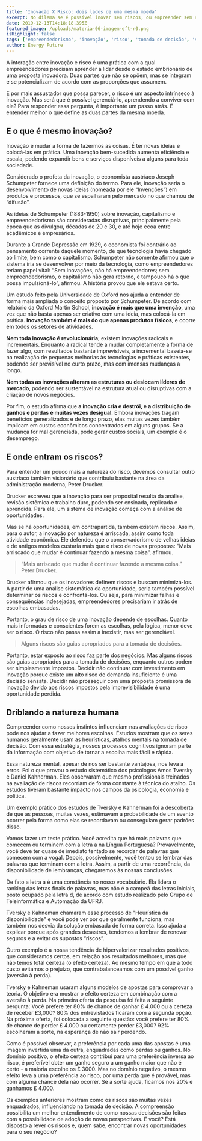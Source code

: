 ```yaml
---
title: 'Inovação X Risco: dois lados de uma mesma moeda'
excerpt: No dilema se é possível inovar sem riscos, ou empreender sem erros, conhecer melhor a natureza da inovação (ou dos riscos) ajuda na tomada das decisões.
date: 2019-12-13T14:18:18.395Z
featured_image: /uploads/materia-06-imagem-eft-r0.png
isHighlight: false
tags: ['empreendedorismo', 'inovação', 'risco', 'tomada de decisão', 'startup' ]
author: Energy Future
---
```

A interação entre inovação e risco é uma prática com a qual empreendedores precisam aprender a lidar desde o estado embrionário de uma proposta inovadora. Duas partes que não se opõem, mas se integram e se potencializam de acordo com as proporções que assumem. 

E por mais assustador que possa parecer, o risco é um aspecto intrínseco à inovação. Mas será que é possível gerenciá-lo, aprendendo a conviver com ele? Para responder essa pergunta, é importante um passo atrás. E entender melhor o que define as duas partes da mesma moeda.

## E o que é mesmo inovação?

Inovação é mudar a forma de fazermos as coisas. É ter novas ideias e colocá-las em prática. Uma inovação bem-sucedida aumenta eficiência e escala, podendo expandir bens e serviços disponíveis a alguns para toda sociedade. 

Considerado o profeta da inovação, o economista austríaco Joseph Schumpeter fornece uma definição do termo. Para ele, inovação seria o desenvolvimento de novas ideias (nomeada por ele “Invenções”) em produtos e processos, que se espalharam pelo mercado no que chamou de “difusão”.  

As ideias de Schumpeter (1883-1950) sobre inovação, capitalismo e empreendedorismo são consideradas disruptivas, principalmente pela época que as divulgou, décadas de 20 e 30, e até hoje ecoa entre acadêmicos e empresários. 

Durante a Grande Depressão em 1929, o economista foi contrário ao pensamento corrente daquele momento, de que tecnologia havia chegado ao limite, bem como o capitalismo. Schumpeter não somente afirmou que o sistema iria se desenvolver por meio da tecnologia, como empreendedores teriam papel vital: “Sem inovações, não há empreendedores; sem empreendedorismo, o capitalismo não gera retorno, e tampouco há o que possa impulsioná-lo”, afirmou. A história provou que ele estava certo.

Um estudo feito pela Universidade de Oxford nos ajuda a entender de forma mais ampliada o conceito proposto por Schumpeter. De acordo com relatório da Oxford Martin School, **inovação é mais que uma invenção**, uma vez que não basta apenas ser criativo com uma ideia, mas colocá-la em prática. **Inovação também é mais do que apenas produtos físicos**, e ocorre em todos os setores de atividades. 

**Nem toda inovação é revolucionária**; existem inovações radicais e incrementais. Enquanto a radical tende a mudar completamente a forma de fazer algo, com resultados bastante imprevisíveis, a incremental baseia-se na realização de pequenas melhorias às tecnologias e práticas existentes, podendo ser previsível no curto prazo, mas com imensas mudanças a longo.  

**Nem todas as inovações alteram as estruturas ou deslocam líderes de mercado**, podendo ser sustentável na estrutura atual ou disruptivas com a criação de novos negócios. 

Por fim, o estudo afirma que **a inovação cria e destrói, e a distribuição de ganhos e perdas é muitas vezes desigual**. Embora inovações tragam benefícios generalizados e de longo prazo, elas muitas vezes também implicam em custos econômicos concentrados em alguns grupos. Se a mudança for mal gerenciada, pode gerar custos sociais, um exemplo é o desemprego.

## E onde entram os riscos?

Para entender um pouco mais a natureza do risco, devemos consultar outro austríaco também visionário que contribuiu bastante na área da administração moderna, Peter Drucker.  

Drucker escreveu que a inovação para ser proposital resulta da análise, revisão sistêmica e trabalho duro, podendo ser ensinada, replicada e aprendida. Para ele, um sistema de inovação começa com a análise de oportunidades.  

Mas se há oportunidades, em contrapartida, também existem riscos. Assim, para o autor, a inovação por natureza é arriscada, assim como toda atividade econômica. Ele defendeu que o conservadorismo de velhas ideias e de antigos modelos custaria mais que o risco de novas propostas: “Mais arriscado que mudar é continuar fazendo a mesma coisa”, afirmou.

> “Mais arriscado que mudar é continuar fazendo a mesma coisa.” Peter Drucker.

Drucker afirmou que os inovadores definem riscos e buscam minimizá-los. A partir de uma análise sistemática da oportunidade, seria também possível determinar os riscos e confrontá-los. Ou seja, para minimizar falhas e consequências indesejadas, empreendedores precisariam ir atrás de escolhas embasadas.

Portanto, o grau de risco de uma inovação depende de escolhas. Quanto mais informadas e conscientes forem as escolhas, pela lógica, menor deve ser o risco. O risco não passa assim a inexistir, mas ser gerenciável.

> Alguns riscos são guias apropriados para a tomada de decisões.

Portanto, estar exposto ao risco faz parte dos negócios. Mas alguns riscos são guias apropriados para a tomada de decisões, enquanto outros podem ser simplesmente impostos. Decidir não continuar com investimento em inovação porque existe um alto risco de demanda insuficiente é uma decisão sensata. Decidir não prosseguir com uma proposta promissora de inovação devido aos riscos impostos pela imprevisibilidade é uma oportunidade perdida.

## Driblando a natureza humana

Compreender como nossos instintos influenciam nas avaliações de risco pode nos ajudar a fazer melhores escolhas. Estudos mostram que os seres humanos geralmente usam as heurísticas, atalhos mentais na tomada de decisão.  Com essa estratégia, nossos processos cognitivos ignoram parte da informação com objetivo de tornar a escolha mais fácil e rápida.

Essa natureza mental, apesar de nos ser bastante vantajosa, nos leva a erros. Foi o que provou o estudo sistemático dos psicólogos Amos Tversky e Daniel Kahnerman. Eles observaram que mesmo profissionais treinados na avaliação de riscos recorriam de forma constante à técnica do atalho. Os estudos tiveram bastante impacto nos campos da psicologia, economia e política. 

Um exemplo prático dos estudos de Tversky e Kahnerman foi a descoberta de que as pessoas, muitas vezes, estimavam a probabilidade de um evento ocorrer pela forma como elas se recordavam ou conseguiam gerar padrões disso. 

Vamos fazer um teste prático. Você acredita que há mais palavras que comecem ou terminem com a letra a na Língua Portuguesa? Provavelmente, você deve ter quase de imediato tentado se recordar de palavras que comecem com a vogal. Depois, possivelmente, você tentou se lembrar das palavras que terminam com a letra. Assim, a partir de uma recorrência, da disponibilidade de lembranças, chegaremos às nossas conclusões. 

De fato a letra a é uma constância no nosso vocabulário. Ela lidera o ranking das letras finais de palavras, mas não é a campeã das letras iniciais, posto ocupado pela letra d, de acordo com estudo realizado pelo Grupo de Teleinformática e Automação da UFRJ.

Tversky e Kahneman chamaram esse processo de "Heurística da disponibilidade" e você pode ver por que geralmente funciona, mas também nos desvia da solução embasada de forma correta. Isso ajuda a explicar porque após grandes desastres, tendemos a lembrar de renovar seguros e a evitar os supostos “riscos”.

Outro exemplo é a nossa tendência de hipervalorizar resultados positivos, que consideramos certos, em relação aos resultados melhores, mas que não temos total certeza (o efeito certeza). Ao mesmo tempo em que a todo custo evitamos o prejuízo, que contrabalanceamos com um possível ganho (aversão à perda).

Tversky e Kahneman usaram alguns modelos de apostas para comprovar a teoria. O objetivo era mostrar o efeito certeza em combinação com a aversão à perda. Na primeira oferta da pesquisa foi feita a seguinte pergunta: Você prefere ter 80% de chance de ganhar £ 4.000 ou a certeza de receber £3,000? 80% dos entrevistados ficaram com a segunda opção. Na próxima oferta, foi colocada a seguinte questão: você prefere ter 80% de chance de perder £ 4.000 ou certamente perder £3,000? 92% escolheram a sorte, na esperança de não sair perdendo.

Como é possível observar, a preferência por cada uma das apostas é uma imagem invertida uma da outra, enquadradas como perdas ou ganhos. No domínio positivo, o efeito certeza contribui para uma preferência inversa ao risco, é preferível obter um ganho seguro a um ganho maior que não é certo - a maioria escolhe os £ 3000. Mas no domínio negativo, o mesmo efeito leva a uma preferência ao risco, por uma perda que é provável, mas com alguma chance dela não ocorrer. Se a sorte ajuda, ficamos nos 20% e ganhamos £ 4.000.

Os exemplos anteriores mostram como os riscos são muitas vezes enquadrados, influenciando na tomada de decisão. A compreensão possibilita um melhor entendimento de como nossas decisões são feitas com a possibilidade de adoção de novas perspectivas. E você? Está disposto a rever os riscos e, quem sabe, encontrar novas oportunidades para o seu negócio?
